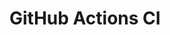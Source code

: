 # GitHub Actions CI

















































































































































































































































































































































































































































































































































































































































































































































































































































































































































































































































































































































































































































































































































































































































































































































































































































































































































































































































































































































































































































































































































































































































































































































































































































































































































































































































































































































































































































































































































































































































































































































































































































































































































































































